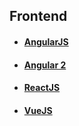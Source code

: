 ## Frontend
  - ####  [AngularJS](/chapter1/asd.md)
  - ####  [Angular 2](/chapter1/angular-2.md)
  - ####  [ReactJS](/chapter1/reactjs.md)
  - ####  [VueJS](/chapter1/vuejs.md)
